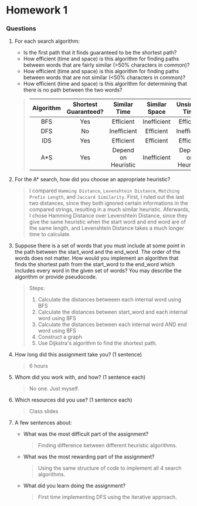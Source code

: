 # Homework 1
### Questions

1. For each search algorithm:
    - Is the first path that it finds guaranteed to be the shortest path?
    - How efficient (time and space) is this algorithm for finding paths between words that are fairly similar (>50% characters in common)?
    - How efficient (time and space) is this algorithm for finding paths between words that are not similar (<50% characters in common)?
    - How efficient (time and space) is this algorithm for determining that there is no path between the two words?
    > | Algorithm | Shortest Guaranteed? | Similar Time | Similar Space | Unsimilar Time | Unsimilar Space | Unsolvable Time | Unsolvable Space |
    > |:---------:|:--------------------:|:------------:|:-------------:|:--------------:|:---------------:|:---------------:|:----------------:|
    > | BFS | Yes | Efficient | Inefficient | Efficient | Inefficient | Inefficient | Inefficient |
    > | DFS | No  | Inefficient | Efficient | Inefficient | Efficient | Inefficient | Efficient |
    > | IDS | Yes | Efficient | Efficient | Efficient | Efficient | Inefficient | Efficient |
    > | A*S | Yes | Depend on Heuristic | Inefficient | Depend on Heuristic | Inefficient | Inefficient | Inefficient |

2. For the A* search, how did you choose an appropriate heuristic?
    > I compared `Hamming Distance`, `Levenshtein Distance`, `Matching Prefix Length`, and `Jaccard Similarity`. First, I ruled out the last two distances, since they both ignored certain informations in the compared strings, resulting in a much similar heuristic. Aferwards, I chose Hamming Distance over Levenshtein Distance, since they give the same heuristic when the start word and end word are of the same length, and Levenshtein Distance takes a much longer time to calculate.

3. Suppose there is a set of words that you must include at some point in the path between the start_word and the end_word. The order of the words does not matter. How would you implement an algorithm that finds the shortest path from the start_word to the end_word which includes every word in the given set of words? You may describe the algorithm or provide pseudocode.
    > Steps:
    > 1. Calculate the distances betweeen each internal word using BFS
    > 2. Calculate the distances between start_word and each internal word using BFS
    > 3. Calculate the distances between each internal word AND end word using BFS
    > 4. Construct a graph
    > 4. Use Dijkstra's algorithm to find the shortest path.

4. How long did this assignment take you? (1 sentence)
    > 6 hours

5. Whom did you work with, and how? (1 sentence each)
    > No one. Just myself.

6. Which resources did you use? (1 sentence each)
    > Class slides

7. A few sentences about:
    - What was the most difficult part of the assignment?
        > Finding difference between different heuristic algorithms.
    - What was the most rewarding part of the assignment?
        > Using the same structure of code to implement all 4 search algorithms.
    - What did you learn doing the assignment?
        > First time implementing DFS using the iterative approach.
